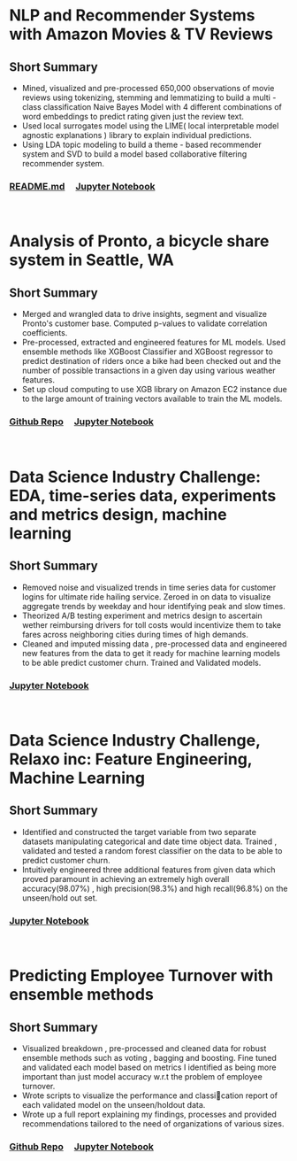 # NLP and Recommender Systems with Amazon Movies & TV Reviews
## Short Summary 
* Mined, visualized and pre-processed 650,000 observations of movie reviews using tokenizing, stemming and lemmatizing to build a multi - class classification Naive Bayes Model with 4 different combinations of word embeddings to predict rating given just the review text.
* Used local surrogates model using the LIME( local interpretable model agnostic explanations ) library to explain individual predictions.
* Using LDA topic modeling to build a theme - based recommender system and SVD to build a model based collaborative filtering recommender system.
### [README.md](https://github.com/satyamt13/Project_Amazon_reviews_NLP_recommender_system)  &nbsp; &nbsp; [Jupyter Notebook](https://github.com/satyamt13/Project_Amazon_reviews_NLP_recommender_system/blob/master/amazon_NLP_reviews.ipynb)

<br>

# Analysis of Pronto, a bicycle share system in Seattle, WA
## Short Summary
* Merged and wrangled data to drive insights, segment and visualize Pronto's customer base. Computed p-values to validate correlation coefficients.
* Pre-processed, extracted and engineered features for ML models. Used ensemble methods like XGBoost Classifier and XGBoost regressor to predict destination of riders once a bike had been checked out and the number of possible transactions in a given day using various weather features.
* Set up cloud computing to use XGB library on Amazon EC2 instance due to the large amount of training vectors available to train the ML models.
### [Github Repo](https://github.com/satyamt13/Capstone_1) &nbsp; &nbsp; [Jupyter Notebook](https://github.com/satyamt13/Capstone_1/blob/master/Capstone1_ML_models.ipynb)

<br>

# Data Science Industry Challenge: EDA, time-series data, experiments and metrics design, machine learning
## Short Summary 
* Removed noise and visualized trends in time series data for customer logins for ultimate ride hailing service. Zeroed in on data to visualize aggregate trends by weekday and hour identifying peak and slow times.
* Theorized A/B testing experiment and metrics design to ascertain wether reimbursing drivers for toll costs would incentivize them to take fares across neighboring cities during times of high demands.
* Cleaned and imputed missing data , pre-processed data and engineered new features from the data to get it ready for machine learning models to be able predict customer churn. Trained and Validated models.
### [Jupyter Notebook](https://github.com/satyamt13/data_science_challenge1)

<br>

# Data Science Industry Challenge, Relaxo inc: Feature Engineering, Machine Learning
## Short Summary 
* Identified and constructed the target variable from two separate datasets manipulating categorical and date time object data. Trained , validated and tested a random forest classifier on the data to be able to predict customer churn.
* Intuitively engineered three additional features from given data which proved paramount in achieving an extremely high overall accuracy(98.07%) , high precision(98.3%) and high recall(96.8%) on the unseen/hold out set.
### [Jupyter Notebook](https://github.com/satyamt13/data_science_challenge2/blob/master/relax_data_science_challenge_notebook.ipynb)

<br>

# Predicting Employee Turnover with ensemble methods
## Short Summary
* Visualized breakdown , pre-processed and cleaned data for robust ensemble methods such as voting , bagging and boosting. Fine tuned and validated each model based on metrics I identified as being more important than just model accuracy w.r.t the problem of employee turnover.
* Wrote scripts to visualize the performance and classi􀂁cation report of each validated model on the unseen/holdout data.
* Wrote up a full report explaining my findings, processes and provided recommendations tailored to the need of organizations of various sizes.
### [Github Repo](https://github.com/satyamt13/Capstone2) &nbsp; &nbsp; [Jupyter Notebook](https://github.com/satyamt13/Capstone2/blob/master/Capstone2.ipynb)

